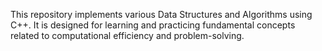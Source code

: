 This repository implements various Data Structures and Algorithms using C++. It is designed for learning and practicing fundamental concepts related to computational efficiency and problem-solving.

